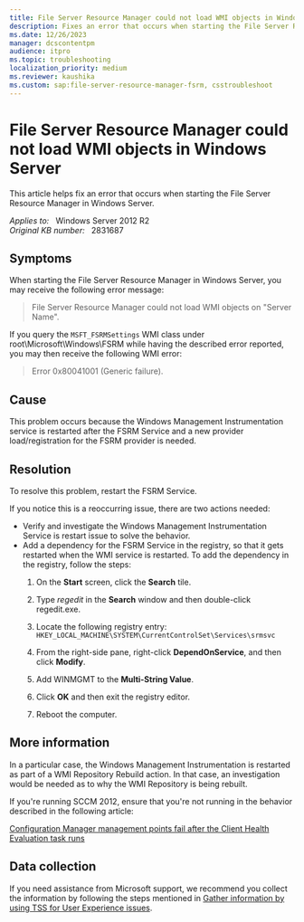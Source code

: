 ```yaml
---
title: File Server Resource Manager could not load WMI objects in Windows Server
description: Fixes an error that occurs when starting the File Server Resource Manager on Windows Server.
ms.date: 12/26/2023
manager: dcscontentpm
audience: itpro
ms.topic: troubleshooting
localization_priority: medium
ms.reviewer: kaushika
ms.custom: sap:file-server-resource-manager-fsrm, csstroubleshoot
---
```

# File Server Resource Manager could not load WMI objects in Windows Server

This article helps fix an error that occurs when starting the File Server Resource Manager in Windows Server.

_Applies to:_ &nbsp; Windows Server 2012 R2  
_Original KB number:_ &nbsp; 2831687

## Symptoms

When starting the File Server Resource Manager in Windows Server, you may receive the following error message:

> File Server Resource Manager could not load WMI objects on "Server Name".

If you query the `MSFT_FSRMSettings` WMI class under root\\Microsoft\\Windows\\FSRM while having the described error reported, you may then receive the following WMI error:

> Error 0x80041001 (Generic failure).

## Cause

This problem occurs because the Windows Management Instrumentation service is restarted after the FSRM Service and a new provider load/registration for the FSRM provider is needed.

## Resolution

To resolve this problem, restart the FSRM Service.

If you notice this is a reoccurring issue, there are two actions needed:

- Verify and investigate the Windows Management Instrumentation Service is restart issue to solve the behavior.
- Add a dependency for the FSRM Service in the registry, so that it gets restarted when the WMI service is restarted. To add the dependency in the registry, follow the steps:
    1. On the **Start** screen, click the **Search** tile.
    2. Type *regedit* in the **Search** window and then double-click regedit.exe.
    3. Locate the following registry entry:
     `HKEY_LOCAL_MACHINE\SYSTEM\CurrentControlSet\Services\srmsvc`

    4. From the right-side pane, right-click **DependOnService**, and then click **Modify**.
    5. Add WINMGMT to the **Multi-String Value**.
    6. Click **OK** and then exit the registry editor.
    7. Reboot the computer.

## More information

In a particular case, the Windows Management Instrumentation is restarted as part of a WMI Repository Rebuild action. In that case, an investigation would be needed as to why the WMI Repository is being rebuilt.

If you're running SCCM 2012, ensure that you're not running in the behavior described in the following article:

[Configuration Manager management points fail after the Client Health Evaluation task runs](/troubleshoot/mem/configmgr/management-points-fail-http-500-errors)

## Data collection

If you need assistance from Microsoft support, we recommend you collect the information by following the steps mentioned in [Gather information by using TSS for User Experience issues](../../windows-client/windows-troubleshooters/gather-information-using-tss-user-experience.md#wmi).
